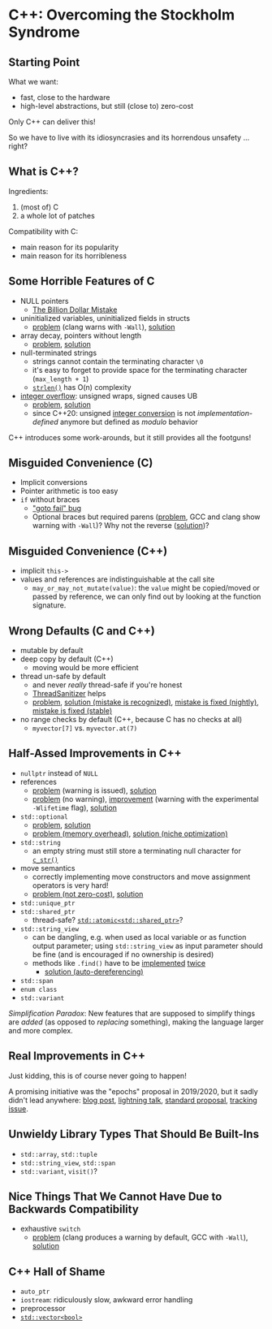 # C++: Overcoming the Stockholm Syndrome

## Starting Point

What we want:

* fast, close to the hardware
* high-level abstractions, but still (close to) zero-cost

Only C++ can deliver this!

So we have to live with its idiosyncrasies and its horrendous unsafety ... right?


## What is C++?

Ingredients:

1. (most of) C
2. a whole lot of patches

Compatibility with C:

* main reason for its popularity
* main reason for its horribleness


## Some Horrible Features of C

* NULL pointers
  * [The Billion Dollar Mistake](https://www.infoq.com/presentations/Null-References-The-Billion-Dollar-Mistake-Tony-Hoare/)
* uninitialized variables, uninitialized fields in structs
  * [problem](https://godbolt.org/z/zxvasPo7E) (clang warns with `-Wall`), [solution](https://godbolt.org/z/cM3Wz1WYf)
* array decay, pointers without length
  * [problem](https://godbolt.org/z/78osf5aT5), [solution](https://godbolt.org/z/zMcbz87Eb)
* null-terminated strings
  * strings cannot contain the terminating character `\0`
  * it's easy to forget to provide space for the terminating character (`max_length + 1`)
  * [`strlen()`](https://en.cppreference.com/w/c/string/byte/strlen) has O(n) complexity
* [integer overflow](https://en.cppreference.com/w/cpp/language/operator_arithmetic#Overflows):
  unsigned wraps, signed causes UB
  * [problem](https://godbolt.org/z/8WTrhhxWs), [solution](https://godbolt.org/z/oa64cWdqx)
  * since C++20: unsigned [integer conversion](https://en.cppreference.com/w/cpp/language/implicit_conversion#Integral_conversions)
    is not *implementation-defined* anymore but defined as *modulo* behavior

C++ introduces some work-arounds, but it still provides all the footguns!


## Misguided Convenience (C)

* Implicit conversions
* Pointer arithmetic is too easy
* `if` without braces
  * ["goto fail" bug](https://nvd.nist.gov/vuln/detail/CVE-2014-1266)
  * Optional braces but required parens ([problem](https://godbolt.org/z/K8W9vnov7),
    GCC and clang show warning with `-Wall`)?
    Why not the reverse ([solution](https://godbolt.org/z/Wx6e5oYe6))?


## Misguided Convenience (C++)

* implicit `this->`
* values and references are indistinguishable at the call site
  * `may_or_may_not_mutate(value)`: the `value` might be copied/moved or passed by reference,
    we can only find out by looking at the function signature.


## Wrong Defaults (C and C++)

* mutable by default
* deep copy by default (C++)
  * moving would be more efficient
* thread un-safe by default
  * and never *really* thread-safe if you're honest
  * [ThreadSanitizer](https://clang.llvm.org/docs/ThreadSanitizer.html) helps
  * [problem](https://godbolt.org/z/add17fMjv),
    [solution (mistake is recognized)](https://godbolt.org/z/Pq3EM9h5e),
    [mistake is fixed (nightly)](https://godbolt.org/z/ba79M9jjn),
    [mistake is fixed (stable)](https://godbolt.org/z/7eeWKha6h)
* no range checks by default (C++, because C has no checks at all)
  * `myvector[7]` vs. `myvector.at(7)`


## Half-Assed Improvements in C++

* `nullptr` instead of `NULL`
* references
  * [problem](https://godbolt.org/z/v73aGeGKx) (warning is issued),
    [solution](https://godbolt.org/z/njKM7x3sT)
  * [problem](https://godbolt.org/z/oEeM4o5qo) (no warning),
    [improvement](https://godbolt.org/z/EG1Tvoa4r) (warning with the experimental `-Wlifetime` flag),
    [solution](https://godbolt.org/z/bK36rvqh6)
* `std::optional`
  * [problem](https://godbolt.org/z/GoGnb7Tce), [solution](https://godbolt.org/z/oc9ePP853)
  * [problem (memory overhead)](https://godbolt.org/z/G4va5nMYh),
    [solution (niche optimization)](https://godbolt.org/z/h8455oqrh)
* `std::string`
  * an empty string must still store a terminating null character for
    [`c_str()`](https://en.cppreference.com/w/cpp/string/basic_string/c_str)
* move semantics
  * correctly implementing move constructors and move assignment operators is very hard!
  * [problem (not zero-cost)](https://godbolt.org/z/1E1G3frv5),
    [solution](https://godbolt.org/z/EoMqf6Knx)
* `std::unique_ptr`
* `std::shared_ptr`
  * thread-safe? [`std::atomic<std::shared_ptr>`](https://en.cppreference.com/w/cpp/memory/shared_ptr/atomic2)?
* `std::string_view`
  * can be dangling, e.g. when used as local variable or as function output parameter;
    using `std::string_view` as input parameter should be fine
    (and is encouraged if no ownership is desired)
  * methods like `.find()` have to be
    [implemented](https://en.cppreference.com/w/cpp/string/basic_string/find)
    [twice](https://en.cppreference.com/w/cpp/string/basic_string_view/find)
    * [solution (auto-dereferencing)](https://godbolt.org/z/9nfrcv7ns)
* `std::span`
* `enum class`
* `std::variant`

*Simplification Paradox*: New features that are supposed to simplify things
are *added* (as opposed to *replacing* something),
making the language larger and more complex.


## Real Improvements in C++

Just kidding, this is of course never going to happen!

A promising initiative was the "epochs" proposal in 2019/2020,
but it sadly didn't lead anywhere:
[blog post](https://vittorioromeo.info/index/blog/fixing_cpp_with_epochs.html),
[lightning talk](https://youtu.be/PFdKFoQxRqM),
[standard proposal](https://wg21.link/p1881),
[tracking issue](https://github.com/cplusplus/papers/issues/631).


## Unwieldy Library Types That Should Be Built-Ins

* `std::array`, `std::tuple`
* `std::string_view`, `std::span`
* `std::variant`, `visit()`?


## Nice Things That We Cannot Have Due to Backwards Compatibility

* exhaustive `switch`
  * [problem](https://godbolt.org/z/7rKW1fE4K)
    (clang produces a warning by default, GCC with `-Wall`),
    [solution](https://godbolt.org/z/7oE9YjG3M)


## C++ Hall of Shame

* `auto_ptr`
* `iostream`: ridiculously slow, awkward error handling
* preprocessor
* [`std::vector<bool>`](https://en.cppreference.com/w/cpp/container/vector_bool)
